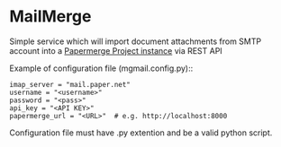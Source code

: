MailMerge
================

Simple service which will import document attachments from SMTP account into a [Papermerge Project instance](https://github.com/ciur/papermerge) via REST API

Example of configuration file (mgmail.config.py)::

    imap_server = "mail.paper.net"
    username = "<username>"
    password = "<pass>"
    api_key = "<API KEY>"
    papermerge_url = "<URL>"  # e.g. http://localhost:8000

Configuration file must have .py extention and be a valid python script.
